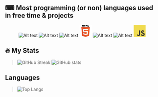 
## ⌨ Most programming (or non) languages used in free time & projects
<div align='center'>
   <img title="Python" alt="Alt text" style="width:40px;height:40px" src="https://cdn-icons-png.flaticon.com/128/5968/5968350.png"> 
   <img title="C++" alt="Alt text" style="width:40px;height:40px;" src="https://cdn-icons-png.flaticon.com/128/6132/6132222.png"> 
   <img title="Java" alt="Alt text" style="width:40px;height:40px" src="https://cdn-icons-png.flaticon.com/128/5968/5968282.png"> 
   <img src="https://github.com/devicons/devicon/blob/master/icons/html5/html5-original-wordmark.svg" title="HTML5" alt="HTML5" width="40" height="40">
   <img title="CSS" alt="Alt text" style="width:40px;height:40px" src="https://cdn-icons-png.flaticon.com/128/5968/5968242.png"> 
   <img title="SQL" alt="Alt text" style="width:40px;height:40px" src="https://cdn-icons-png.flaticon.com/128/2772/2772128.png">
   <img src="https://raw.githubusercontent.com/devicons/devicon/master/icons/javascript/javascript-original.svg" alt="javascript" width="40" height="40"/>

</div>

## 🔥 My Stats
  >![GitHub Streak](https://streak-stats.demolab.com?user=EleniKechrioti&theme=date-night&border_radius=7.5&date_format=j%20M%5B%20Y%5D)
  >![GitHub stats](https://github-readme-stats.vercel.app/api?username=EleniKechrioti&hide=issues,prs&include_all_commits=true&show_icons=true&rank_icon=github&text_bold=false&theme=dracula&border_radius=7.5)

## Languages
  >![Top Langs](https://github-readme-stats.vercel.app/api/top-langs/?username=EleniKechrioti&layout=compact&theme=dracula&border_radius=20&text_color=94e2d5&bg_color=1e1e2e)
